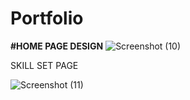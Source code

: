 # Portfolio

**#HOME PAGE DESIGN**
![Screenshot (10)](https://github.com/reddi-18/Portfolio/assets/158818972/8be23362-c388-45bc-b560-da8f6d4216d8)

SKILL SET PAGE

![Screenshot (11)](https://github.com/reddi-18/Portfolio/assets/158818972/dd0c24fb-4a85-462b-8116-8ad8df2db561)


